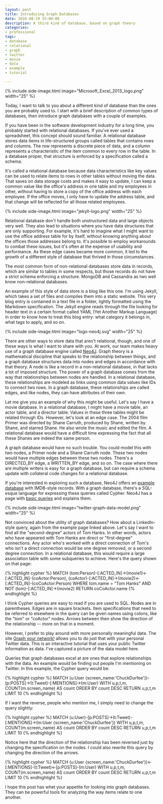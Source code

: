 ```yaml
---
layout: post
title: Introducing Graph Databases
date: 2016-08-29 15:00:00
description: A third kind of database, based on graph theory
categories:
- professional
tags:
- database
- relational
- graph
- twitter
- movie
- data
- example
- tutorial

---
```


{% include side-image.html image="Microsoft_Excel_2013_logo.png" width="25" %}

Today, I want to talk to you about a different kind of database than the ones
you are probably used to. I start with a brief description of common types of
databases, then introduce graph databases with a couple of examples.

<!-- more -->

If you have been in the software development industry for a long time, you
probably started with relational databases. If you've ever used a spreadsheet,
this concept should sound familiar. A relational database stores data items in
life-structured groups called tables that contains rows and columns. The row
represents a discrete piece of data, and a column represents a characteristic of
the item common to every row in the table. In a database proper, that structure
is enforced by a specification called a schema.

It's called a relational database because data characteristics like key values
can be used to relate items to rows in other tables without moving the data.
That saves on data storage costs and makes it easy to update, I can keep a
common value like the office's address in one table and my employees in other,
without having to store a copy of the office address with each employee. If the
office moves, I only have to update the address table, and that change will be
reflected for all those related employees.

{% include side-image.html image="jekyll-logo.png" width="25" %}

Relational database don't handle both unstructured data and large objects very
well. They also lead to situations where you have data structures that are only
supporting. For example, it's hard to imagine what I might want to use the
office address table for by itself, without knowing anything about the offices
those addresses belong to. It's possible to employ workarounds to combat these
issues, but it's often at the expense of usability and performance. As these
edge cases became more common, it led to the growth of a different style of
database that thrived in those circumstances.

The most common form of non-relational databases store data in records, which
are similar to tables in some respects, but those records do not have a strict
schema enforcing a structure. MongoDB and Cassandra as two well know
non-relational databases.

An example of this style of data store is a blog like this one. I'm using
Jekyll, which takes a set of files and compiles them into a static website. This
very blog entry is contained in a text file in a folder, lightly formatted using
the Markdown specification. The Jekyll engine reads through the file looking for
header text in a certain format called YAML (Yet Another Markup Language) in
order to know how to treat this blog entry: what category it belongs in, what
tags to apply, and so on.

{% include side-image.html image="logo-neo4j.svg" width="25" %}

There are other ways to store data that aren't relational, though, and one of
these ways is what I want to share with you. At work, our team makes heavy use
of a graph database engine called [Neo4J](https://neo4j.com/). Graph theory is a
mathematical discipline that speaks to the relationship between things, and a
graph database structures data into nodes and edges in accordance with that
theory. A node is like a record in a non-relational database, in that lacks a
lot of imposed structure. The power of a graph database comes from the way that
relationships between nodes are handled. In a relational database, these
relationships are modeled as links using common data values like IDs to connect
two rows. In a graph database, these relationships are called edges, and like
nodes, they can have attributes of their own.

Let me give you an example of why this might be useful. Let's say I have a movie
database. In a relational database, I might have a movie table, an actor table,
and a director table. Values in these three tables might be related through IDs.
However, let's look at an edge case. The 2004 film Primer was directed by Shane
Carruth, produced by Shane, written by Shane, and starred Shane. He also wrote
the music and edited the film. A relational database would have a difficult time
expressing the fact that all these Shanes are indeed the same person.

A graph database would have no such trouble. You could model this with two
nodes, a Primer node and a Shane Carruth node. These two nodes would have
multiple edges between these two nodes. There's a DIRECTED_BY edge, a WRITTEN_BY
edge, and so on. The case where there are multiple writers is easy for a graph
database, but can require a schema update with collateral code changes for a
relational database.

If you're interested in exploring such a database, Neo4J offers an [example
database](https://neo4j.com/developer/movie-database/) with IMDB-style records.
With a graph database, there's a SQL-esque language for expressing these queries
called Cypher. Neo4J has a page with [basic
queries](https://neo4j.com/developer/guide-build-a-recommendation-engine/#_basic_queries)
and explains them.

{% include side-image.html image="twitter-graph-data-model.png" width="25" %}

Not convinced about the utility of graph databases? How about a LinkedIn-style
query, again from the example page linked above. Let's say I want to find all
the "second-degree" actors of Tom Hanks. In other words, actors who have
appeared with Tom Hanks are direct or "first-degree" connections. Any actor
who's worked with a direct connection of Tom's who isn't a direct connection
would be one degree removed, or a second degree connection. In a relational
database, this would require a large association table with some subqueries to
achieve. Here's the query shown on that page:

{% highlight cypher %}
MATCH (tom:Person)-[:ACTED_IN]->(movie1)<-[:ACTED_IN]-(coActor:Person),
         (coActor)-[:ACTED_IN]->(movie2)<-[:ACTED_IN]-(coCoActor:Person)
WHERE tom.name = "Tom Hanks"
AND NOT (tom)-[:ACTED_IN]->(movie2)
RETURN coCoActor.name
{% endhighlight %}

I think Cypher queries are easy to read if you are used to SQL. Nodes are in
parentheses. Edges are in square brackets. Item specifications that need to be
referred to elsewhere in the query can be given names using colons, like the
"tom" or "coActor" nodes. Arrows between then show the direction of the
relationship -- more on that in a moment.

However, I prefer to play around with more personally meaningful data. The site
[Graph your network!](http://network.graphdemos.com/#browser) allows you to do
just that with your personal Twitter data. This is an interactive tutorial that
uses your public Twitter information as data. I've captured a picture of the
data model here.

Queries that graph databases excel at are ones that explore relationships with
the data. An example would be finding out people I'm mentioning on Twitter. In
this example, the Cypher query would be:

{% highlight cypher %}
MATCH
  (u:User {screen_name:'ChuckDurfee'})-[p:POSTS]->(t:Tweet)-[:MENTIONS]->(m:User)
WITH
  u,p,t,m, COUNT(m.screen_name) AS count
ORDER BY
  count DESC
RETURN
  u,p,t,m
LIMIT 10
{% endhighlight %}

If I want the reverse, people who mention me, I simply need to change the query
slightly:

{% highlight cypher %}
MATCH
  (u:User)-[p:POSTS]->(t:Tweet)-[:MENTIONS]->(m:User {screen_name:'ChuckDurfee'})
WITH
  u,p,t,m, COUNT(m.screen_name) AS count
ORDER BY
  count DESC
RETURN
  u,p,t,m
LIMIT 10
{% endhighlight %}

Notice here that the direction of the relationship has been reversed just by
changing the specification on the nodes. I could also rewrite this query by
changing the direction of the arrows.

{% highlight cypher %}
MATCH
  (u:User {screen_name:'ChuckDurfee'})<-[:MENTIONS]-(t:Tweet)<-[p:POSTS]-(m:User)
WITH
  u,p,t,m, COUNT(m.screen_name) AS count
ORDER BY
  count DESC
RETURN
  u,p,t,m
LIMIT 10
{% endhighlight %}

I hope this post has whet your appetite for looking into graph databases. They
can be powerful tools for analyzing the way items relate to one another.
